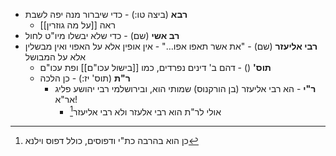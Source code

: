 * **רבא** (ביצה טו:) \- כדי שיברור מנה יפה לשבת
	* ראה [[על מה גוזרין]]
* **רב אשי** (שם) \- כדי שלא יבשלו מיו"ט לחול
* **רבי אליעזר** (שם) \- "את אשר תאפו אפו…" - אין אופין אלא על האפוי ואין מבשלין אלא על המבושל 
	* **תוס'** () \- דהם ב' דינים נפרדים, כמו [[בישול עכו"ם]] ופת עכו"ם
	* **ר"ת** (תוס' יז:) \- כן הלכה
		* **ר"י** \- הא רבי אליעזר (בן הורקנוס) שמותי הוא, ובירושלמי רבי יהושע פליג אר"א\!
			* אולי לר"ת הוא רבי אלעזר ולא רבי אליעזר[^1]

[^1]: כן הוא בהרבה כת"י ודפוסים, כולל דפוס וילנא
